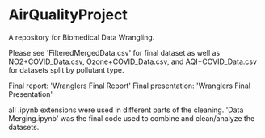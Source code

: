 # AirQualityProject
A repository for Biomedical Data Wrangling.


Please see 'FilteredMergedData.csv' for final dataset as well as NO2+COVID_Data.csv, Ozone+COVID_Data.csv, and AQI+COVID_Data.csv for datasets split by pollutant type. 

Final report: 'Wranglers Final Report'
Final presentation: 'Wranglers Final Presentation'

all .ipynb extensions were used in different parts of the cleaning. 'Data Merging.ipynb' was the final code used to combine and clean/analyze the datasets. 



